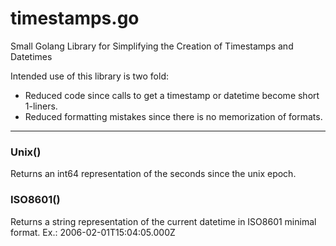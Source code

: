 # timestamps.go
Small Golang Library for Simplifying the Creation of Timestamps and Datetimes

Intended use of this library is two fold:
- Reduced code since calls to get a timestamp or datetime become short 1-liners.
- Reduced formatting mistakes since there is no memorization of formats.

---

### Unix()
Returns an int64 representation of the seconds since the unix epoch.

### ISO8601()
Returns a string representation of the current datetime in ISO8601 minimal format.
Ex.: 2006-02-01T15:04:05.000Z
